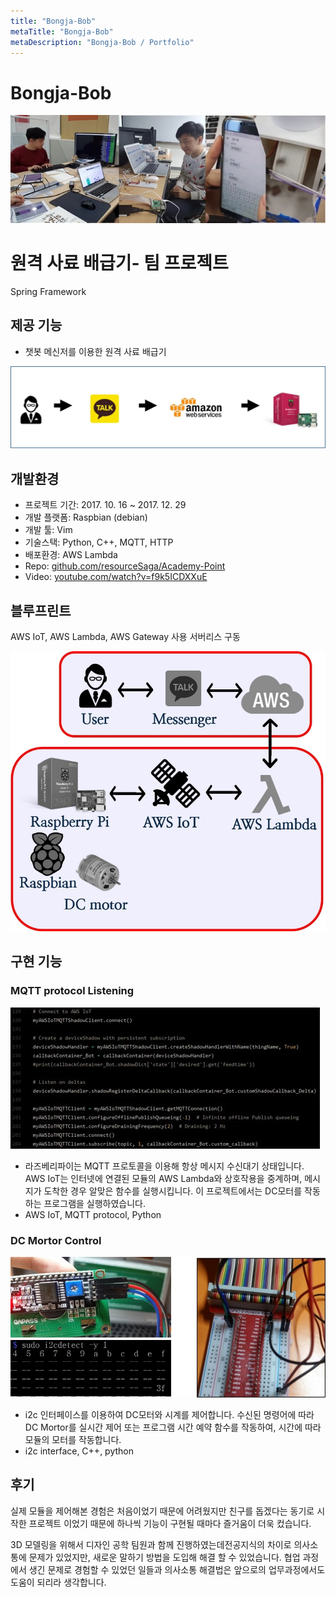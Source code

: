 ```yaml
---
title: "Bongja-Bob"
metaTitle: "Bongja-Bob"
metaDescription: "Bongja-Bob / Portfolio"
---
```

# Bongja-Bob

![Bongja-Bob%20339219e8b5614438a1334be195823619/14.jpg](./Bongja-Bob/14.jpg)

# 원격 사료 배급기- 팀 프로젝트

Spring Framework

## 제공 기능

- 챗봇 메신저를 이용한 원격 사료 배급기

![Bongja-Bob%20339219e8b5614438a1334be195823619/2.jpg](./Bongja-Bob/2.jpg)

## 개발환경

- 프로젝트 기간: 2017. 10. 16 ~ 2017. 12. 29
- 개발 플랫폼: Raspbian (debian)
- 개발 툴: Vim
- 기술스택: Python, C++, MQTT, HTTP
- 배포환경: AWS Lambda
- Repo: [github.com/resourceSaga/Academy-Point](https://github.com/resourceSaga/RaspberryPI_RC)
- Video: [youtube.com/watch?v=f9k5ICDXXuE](http://youtube.com/watch?v=f9k5ICDXXuE)

## 블루프린트

AWS IoT, AWS Lambda, AWS Gateway 사용 서버리스 구동

![Bongja-Bob%20339219e8b5614438a1334be195823619/3.jpg](./Bongja-Bob/3.jpg)

## 구현 기능

### MQTT protocol Listening

![Bongja-Bob%20339219e8b5614438a1334be195823619/4.jpg](./Bongja-Bob/4.jpg)

- 라즈베리파이는 MQTT 프로토콜을 이용해 항상 메시지 수신대기 상태입니다.
AWS IoT는 인터넷에 연결된 모듈의 AWS Lambda와 상호작용을 중계하며, 메시지가 도착한 경우 알맞은 함수를 실행시킵니다.
이 프로젝트에서는 DC모터를 작동하는 프로그램을 실행하였습니다.
- AWS IoT, MQTT protocol, Python

### DC Mortor Control

![Bongja-Bob%20339219e8b5614438a1334be195823619/5.jpg](./Bongja-Bob/5.jpg)

- i2c 인터페이스를 이용하여 DC모터와 시계를 제어합니다. 수신된 명령어에 따라 DC Mortor를 실시간 제어 또는 프로그램 시간 예약 함수를 작동하여, 시간에 따라 모듈의 모터를 작동합니다.
- i2c interface, C++, python

## 후기

실제 모듈을 제어해본 경험은 처음이었기 때문에 어려웠지만 친구를 돕겠다는 동기로 시작한 프로젝트 이었기 때문에 하나씩 기능이 구현될 때마다 즐거움이 더욱 컸습니다.

3D 모델링을 위해서 디자인 공학 팀원과 함께 진행하였는데전공지식의 차이로 의사소통에 문제가 있었지만, 새로운 말하기 방법을 도입해 해결 할 수 있었습니다. 협업 과정에서 생긴 문제로 경험할 수 있었던 일들과 의사소통 해결법은 앞으로의 업무과정에서도 도움이 되리라 생각합니다.
